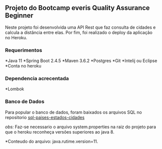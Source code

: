 ## Projeto do Bootcamp everis Quality Assurance Beginner

  Neste projeto foi desenvolvida uma API Rest que faz consulta de cidades e calcula a distância entre elas. Por fim, foi realizado o deploy da aplicação no Heroku.

### Requerimentos

 *Java 11
 *Spring Boot 2.4.5
 *Maven 3.6.2
 *Postgres
 *Git
 *Intelij ou Eclipse
 *Conta no heroku

### Dependencia acrecentada

 *Lombok

### Banco de Dados

 Para popular o banco de dados, foram baixados os arquivos SQL no repositorio [sql-paises-estados-cidades](https://github.com/chinnonsantos/sql-paises-estados-cidades)
 
 *obs:* Faz-se necessario o arquivo system.properties na raiz do projeto para que o heroku reconheça versões superiores ao java 8.

 *Conteudo do arquivo: java.rutime.version=11.
